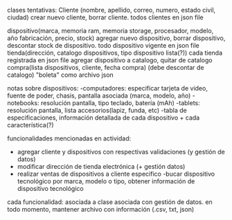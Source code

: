 clases tentativas: 
Cliente (nombre, apellido, correo, numero, estado civil, ciudad) crear nuevo cliente, borrar cliente. todos clientes en json file

dispositivo(marca, memoria ram, memoria storage, procesador, modelo, año fabricación, precio, stock) agregar nuevo dispositivo, borrar dispositivo, descontar stock de dispositivo. todo dispositivo vigente en json file
tienda(dirección, catalogo dispositivos, tipo dispositivo lista(?)) cada tienda registrada en json file agregar dispositivo a catalogo, quitar de catalogo
compra(lista dispositivos, cliente, fecha compra) (debe descontar de catalogo) "boleta" como archivo json

notas sobre dispositivos: 
-computadores: especificar tarjeta de video, fuente de poder, chasis, pantalla asociada (marca, modelo, año)
-notebooks: resolución pantalla, tipo teclado, batería (mAh)
-tablets: resolución pantalla, lista accesorios(lapiz, funda, etc)
-tabla de especificaciones, información detallada de cada dispositivo + cada característica(?)

funcionalidades mencionadas en actividad: 
- agregar cliente y dispositivos con respectivas validaciones (y gestión de datos)
- modificar dirección de tienda electrónica (+ gestión datos)
- realizar ventas de dispositivos a cliente especifico
-bucar dispositivo tecnológico por marca, modelo o tipo, obtener información de dispositivo tecnológico

cada funcionalidad: asociada a clase asociada con gestión de datos. en todo momento, mantener archivo con información (.csv, txt, json)
